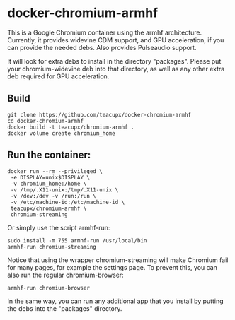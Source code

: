 # docker-chromium-armhf
This is a Google Chromium container using the armhf architecture.
Currently, it provides widevine CDM support, and GPU acceleration, 
if you can provide the needed debs. Also provides Pulseaudio
support.

It will look for extra debs to install in the directory "packages".
Please put your chromium-widevine deb into that directory, as well
as any other extra deb required for GPU acceleration.

## Build

```
git clone https://github.com/teacupx/docker-chromium-armhf
cd docker-chromium-armhf
docker build -t teacupx/chromium-armhf .
docker volume create chromium_home
```

## Run the container:
```
docker run --rm --privileged \
 -e DISPLAY=unix$DISPLAY \
 -v chromium_home:/home \
 -v /tmp/.X11-unix:/tmp/.X11-unix \
 -v /dev:/dev -v /run:/run \
 -v /etc/machine-id:/etc/machine-id \
 teacupx/chromium-armhf \
 chromium-streaming
```
Or simply use the script armhf-run:
```
sudo install -m 755 armhf-run /usr/local/bin
armhf-run chromium-streaming
```
Notice that using the wrapper chromium-streaming will make Chromium fail for many pages, for example the settings page.
To prevent this, you can also run the regular chromium-browser:
```
armhf-run chromium-browser
```
In the same way, you can run any additional app that you install by putting the debs into the "packages" directory.

